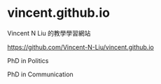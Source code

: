 # vincent.github.io
Vincent N Liu 的教學學習網站

https://github.com/Vincent-N-Liu/vincent.github.io

PhD in Politics

PhD in Communication




